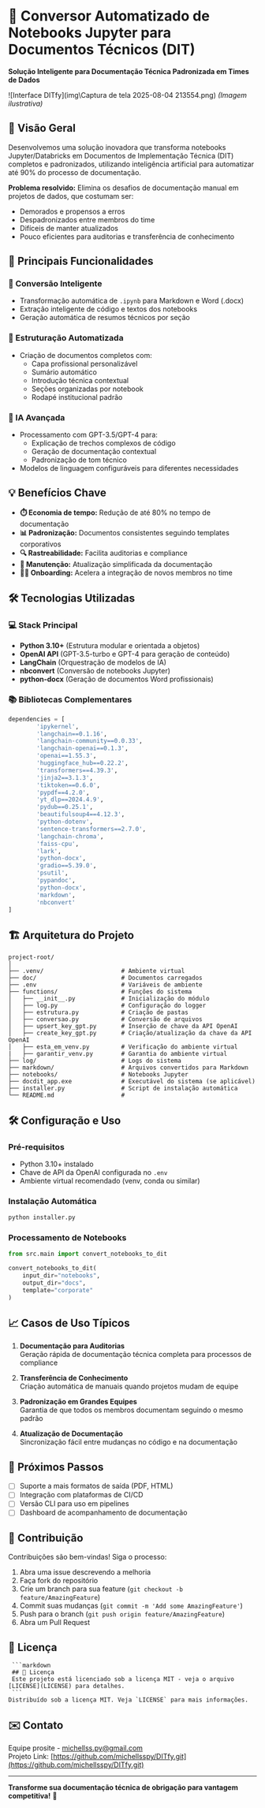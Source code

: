 # 📝 Conversor Automatizado de Notebooks Jupyter para Documentos Técnicos (DIT)

**Solução Inteligente para Documentação Técnica Padronizada em Times de Dados**

![Interface DITfy](img\Captura de tela 2025-08-04 213554.png)
*(Imagem ilustrativa)*

## 🌟 Visão Geral

Desenvolvemos uma solução inovadora que transforma notebooks Jupyter/Databricks em Documentos de Implementação Técnica (DIT) completos e padronizados, utilizando inteligência artificial para automatizar até 90% do processo de documentação.

**Problema resolvido:** Elimina os desafios de documentação manual em projetos de dados, que costumam ser:
- Demorados e propensos a erros
- Despadronizados entre membros do time
- Difíceis de manter atualizados
- Pouco eficientes para auditorias e transferência de conhecimento

## 🚀 Principais Funcionalidades

### 🔄 Conversão Inteligente
- Transformação automática de `.ipynb` para Markdown e Word (.docx)
- Extração inteligente de código e textos dos notebooks
- Geração automática de resumos técnicos por seção

### 📑 Estruturação Automatizada
- Criação de documentos completos com:
  - Capa profissional personalizável
  - Sumário automático
  - Introdução técnica contextual
  - Seções organizadas por notebook
  - Rodapé institucional padrão

### 🤖 IA Avançada
- Processamento com GPT-3.5/GPT-4 para:
  - Explicação de trechos complexos de código
  - Geração de documentação contextual
  - Padronização de tom técnico
- Modelos de linguagem configuráveis para diferentes necessidades

## 💡 Benefícios Chave

- **⏱️ Economia de tempo:** Redução de até 80% no tempo de documentação
- **📊 Padronização:** Documentos consistentes seguindo templates corporativos
- **🔍 Rastreabilidade:** Facilita auditorias e compliance
- **🔄 Manutenção:** Atualização simplificada da documentação
- **🧑‍💻 Onboarding:** Acelera a integração de novos membros no time

## 🛠️ Tecnologias Utilizadas

### 💻 Stack Principal
- **Python 3.10+** (Estrutura modular e orientada a objetos)
- **OpenAI API** (GPT-3.5-turbo e GPT-4 para geração de conteúdo)
- **LangChain** (Orquestração de modelos de IA)
- **nbconvert** (Conversão de notebooks Jupyter)
- **python-docx** (Geração de documentos Word profissionais)

### 📚 Bibliotecas Complementares
```python
dependencies = [
        'ipykernel',
        'langchain==0.1.16',
        'langchain-community==0.0.33',
        'langchain-openai==0.1.3',
        'openai==1.55.3',
        'huggingface_hub==0.22.2',
        'transformers==4.39.3',
        'jinja2==3.1.3',
        'tiktoken==0.6.0',
        'pypdf==4.2.0',
        'yt_dlp==2024.4.9',
        'pydub==0.25.1',
        'beautifulsoup4==4.12.3',
        'python-dotenv',
        'sentence-transformers==2.7.0',
        'langchain-chroma',
        'faiss-cpu',
        'lark',
        'python-docx',
        'gradio==5.39.0',
        'psutil',
        'pypandoc',
        'python-docx',
        'markdown',
        'nbconvert'
]
```

## 🏗️ Arquitetura do Projeto

```
project-root/
│
├── .venv/                      # Ambiente virtual
├── doc/                        # Documentos carregados
├── .env                        # Variáveis de ambiente
├── functions/                  # Funções do sistema   
│   ├── __init__.py             # Inicialização do módulo
│   ├── log.py                  # Configuração do logger 
│   ├── estrutura.py            # Criação de pastas
│   ├── conversao.py            # Conversão de arquivos
│   ├── upsert_key_gpt.py       # Inserção de chave da API OpenAI
│   ├── create_key_gpt.py       # Criação/atualização da chave da API OpenAI
│   ├── esta_em_venv.py         # Verificação do ambiente virtual
|   ├── garantir_venv.py        # Garantia do ambiente virtual        
├── log/                        # Logs do sistema
├── markdown/                   # Arquivos convertidos para Markdown
├── notebooks/                  # Notebooks Jupyter
├── docdit_app.exe              # Executável do sistema (se aplicável)
├── installer.py                # Script de instalação automática
└── README.md                   # 
```

## 🛠️ Configuração e Uso

### Pré-requisitos
- Python 3.10+ instalado
- Chave de API da OpenAI configurada no `.env`
- Ambiente virtual recomendado (venv, conda ou similar)

### Instalação Automática
```bash
python installer.py
```

### Processamento de Notebooks
```python
from src.main import convert_notebooks_to_dit

convert_notebooks_to_dit(
    input_dir="notebooks",
    output_dir="docs",
    template="corporate"
)
```

## 📈 Casos de Uso Típicos

1. **Documentação para Auditorias**  
   Geração rápida de documentação técnica completa para processos de compliance

2. **Transferência de Conhecimento**  
   Criação automática de manuais quando projetos mudam de equipe

3. **Padronização em Grandes Equipes**  
   Garantia de que todos os membros documentam seguindo o mesmo padrão

4. **Atualização de Documentação**  
   Sincronização fácil entre mudanças no código e na documentação

## 📌 Próximos Passos

- [ ] Suporte a mais formatos de saída (PDF, HTML)
- [ ] Integração com plataformas de CI/CD
- [ ] Versão CLI para uso em pipelines
- [ ] Dashboard de acompanhamento de documentação

## 🤝 Contribuição

Contribuições são bem-vindas! Siga o processo:
1. Abra uma issue descrevendo a melhoria
2. Faça fork do repositório
3. Crie um branch para sua feature (`git checkout -b feature/AmazingFeature`)
4. Commit suas mudanças (`git commit -m 'Add some AmazingFeature'`)
5. Push para o branch (`git push origin feature/AmazingFeature`)
6. Abra um Pull Request

## 📄 Licença
     ```markdown
     ## 📄 Licença
     Este projeto está licenciado sob a licença MIT - veja o arquivo [LICENSE](LICENSE) para detalhes.
     ```
    Distribuído sob a licença MIT. Veja `LICENSE` para mais informações.

## ✉️ Contato

Equipe prosite - [michellss.py@gmail.com](michel.prosite@gmail.com)  
Projeto Link: [https://github.com/michellsspy/DITfy.git](https://github.com/michellsspy/DITfy.git)

---

**Transforme sua documentação técnica de obrigação para vantagem competitiva!** 🚀